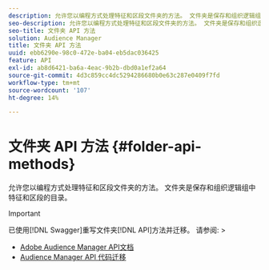 ```yaml
---
description: 允许您以编程方式处理特征和区段文件夹的方法。 文件夹是保存和组织逻辑组中特征和区段的目录。
seo-description: 允许您以编程方式处理特征和区段文件夹的方法。 文件夹是保存和组织逻辑组中特征和区段的目录。
seo-title: 文件夹 API 方法
solution: Audience Manager
title: 文件夹 API 方法
uuid: ebb6290e-98c0-472e-ba04-eb5dac036425
feature: API
exl-id: ab8d6421-ba6a-4eac-9b2b-dbd0a1ef2a64
source-git-commit: 4d3c859cc4dc5294286680b0e63c287e0409f7fd
workflow-type: tm+mt
source-wordcount: '107'
ht-degree: 14%

---
```


# 文件夹 API 方法 {#folder-api-methods}

允许您以编程方式处理特征和区段文件夹的方法。 文件夹是保存和组织逻辑组中特征和区段的目录。

<!-- api-folders.xml -->

>[!IMPORTANT]
>
>已使用[!DNL Swagger]重写文件夹[!DNL API]方法并迁移。 请参阅:  >
>* [Adobe Audience Manager API文档](https://bank.demdex.com/portal/swagger/index.html)
>* [Audience Manager API 代码迁移](../../api/api-swagger-migration.md)

